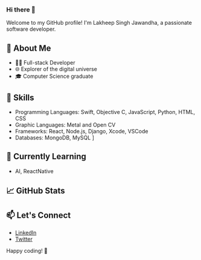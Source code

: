 ### Hi there 👋

<!--
**lakhdeepjawandha/lakhdeepjawandha** is a ✨ _special_ ✨ repository because its `README.md` (this file) appears on your GitHub profile.

Here are some ideas to get you started:

- 🔭 I’m currently working on ...
- 🌱 I’m currently learning ...
- 👯 I’m looking to collaborate on ...
- 🤔 I’m looking for help with ...
- 💬 Ask me about ...
- 📫 How to reach me: ...
- 😄 Pronouns: ...
- ⚡ Fun fact: ...
-->
Welcome to my GitHub profile! I'm Lakheep Singh Jawandha, a passionate software developer.

## 🚀 About Me

- 👨‍💻 Full-stack Developer
- 🌐 Explorer of the digital universe
- 🎓 Computer Science graduate

## 🔧 Skills

- Programming Languages: Swift, Objective C, JavaScript, Python, HTML, CSS
- Graphic Languages: Metal and Open CV
- Frameworks: React, Node.js, Django, Xcode, VSCode
- Databases: MongoDB, MySQL
]
## 🌱 Currently Learning

- AI, ReactNative

## 📈 GitHub Stats

<!--[![My GitHub Stats](https://github-readme-stats.vercel.app/api?username=lakhdeepjawandha&show_icons=true&theme=radical)](https://github.com/lakhdeepjawandha)
-->
## 📫 Let's Connect

- [LinkedIn](https://www.linkedin.com/in/lakhdeepsingh)
- [Twitter](https://twitter.com)

Happy coding! 🚀
